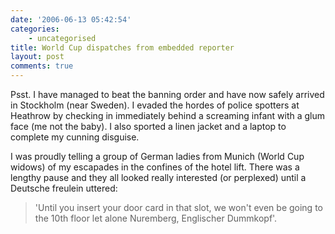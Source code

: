 ```yaml
---
date: '2006-06-13 05:42:54'
categories:
    - uncategorised
title: World Cup dispatches from embedded reporter
layout: post
comments: true
---
```


Psst. I have managed to beat the banning order and have now safely
arrived in Stockholm (near Sweden). I evaded the hordes of police
spotters at Heathrow by checking in immediately behind a screaming
infant with a glum face (me not the baby). I also sported a linen jacket
and a laptop to complete my cunning disguise.

I was proudly telling a group of German ladies from Munich (World Cup
widows) of my escapades in the confines of the hotel lift. There was a
lengthy pause and they all looked really interested (or perplexed) until
a Deutsche freulein uttered:
> 'Until you insert your door card in that slot, we won't even be going
> to the 10th floor let alone Nuremberg, Englischer Dummkopf'.
